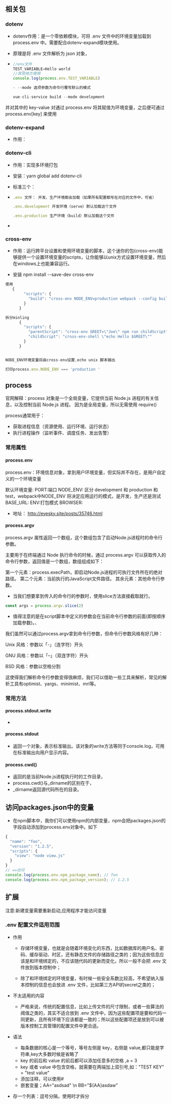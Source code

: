 ## 相关包

### dotenv

- dotenv作用：是一个零依赖模块，可将 .env 文件中的环境变量加载到 process.env 中。需要配合dotenv-expand模块使用。

- 原理是将 .env 文件解析为 json 对象，

- ```js
  //env文件
  TEST_VARIABLE=Hello world
  //其他地方使用
  console.log(process.env.TEST_VARIABLE)
  
  - --mode 选项参数为命令行覆写默认的模式
  
  vue-cli-service build --mode development
  ```

并对其中的 key-value 对通过 process.env 将其赋值为环境变量，之后便可通过 process.env[key] 来使用

### dotenv-expand

- 作用：

### dotenv-cli

- 作用：实现多环境打包

- 安装：yarn global add dotenv-cli

- 标准三个：

- ```js
  .env 文件： 开发、生产环境都会加载（如果所有配置都写在对应的文件中，可省）
  
  .env.development 开发环境（serve）默认加载这个文件
  
  .env.production 生产环境（build）默认加载这个文件
  ```

- 

### cross-env

- 作用：运行跨平台设置和使用环境变量的脚本，这个迷你的包(cross-env)能够提供一个设置环境变量的scripts，让你能够以unix方式设置环境变量，然后在windows上也能兼容运行。

- 安装  npm install --save-dev cross-env

```js
使用 
   {
        "scripts": {
          "build": "cross-env NODE_ENV=production webpack --config build/webpack.config.js"
        }
      }

拆分minling
      {
        "scripts": {
          "parentScript": "cross-env GREET=\"Joe\" npm run childScript",
          "childScript": "cross-env-shell \"echo Hello $GREET\""
        }
      }


NODE_ENV环境变量将由cross-env设置,echo unix 脚本输出

打印process.env.NODE_ENV === 'production '
```



## process

官网解释：process 对象是一个全局变量，它提供当前 Node.js 进程的有关信息，以及控制当前 Node.js 进程。 因为是全局变量，所以无需使用 require()

process通常用于：

- 获取进程信息（资源使用、运行环境、运行状态）
- 执行进程操作（监听事件、调度任务、发出告警）

### 常用属性
#### process.env

process.env：环境信息对象，拿到用户环境变量，但实际并不存在，是用户自定义的一个环境变量

默认环境变量:
PORT:端口
NODE_ENV: 区分 development 和 production 和 test，webpack中NODE_ENV 将决定应用运行的模式，是开发，生产还是测试
BASE_URL:
ENV:打包模式
BROWSER:

- 地址：  http://eyesky.site/posts/35746.html

#### process.argv

process.argv 属性返回一个数组，这个数组包含了启动Node.js进程时的命令行参数。

主要用于在终端通过 Node 执行命令的时候，通过 process.argv 可以获取传入的命令行参数，返回值是一个数组，数组组成如下：

第一个元素：process.execPath，即启动Node.js进程的可执行文件所在的绝对路径。
第二个元素：当前执行的JavaScript文件路径。
其余元素：其他命令行参数。

- 当我们想要拿到传入的命令行的参数时，使用slice方法直接截取就行。
```js
const args = process.argv.slice(2)
```
- 值得注意的是在script脚本中定义的参数会在当前命令行参数的前面(即按顺序加载参数)。、

我们虽然可以通过process.argv拿到命令行参数，但命令行参数风格有好几种：

Unix 风格：参数以「-」（连字符）开头

GNU 风格：参数以「–」（双连字符）开头

BSD 风格：参数以空格分割

这使得我们解析命令行参数变得很麻烦，我们可以借助一些工具来解析，常见的解析工具有optimist、yargs、minimist、mri等。


### 常用方法
#### process.stdout.write

- 

#### process.stdout

- 返回一个对象，表示标准输出。该对象的write方法等同于console.log，可用在标准输出向用户显示内容。

#### process.cwd()

- 返回的是当前Node.js进程执行时的工作目录，
- process.cwd()与_dirname的区别在于，
- _dirname返回源代码所在的目录。



## 访问packages.json中的变量

- 在npm脚本中，我你们可以使用npm的内部变量，npm会把packages.json的字段自动添加到process.env对象中。如下

```js
{
  "name": "foo", 
  "version": "1.2.5",
  "scripts": {
    "view": "node view.js"
  }
}
// ==访问
console.log(process.env.npm_package_name); // foo
console.log(process.env.npm_package_version); // 1.2.5
```

## 扩展

注意:新建变量需要重新启动,应用程序才能访问变量

### .env 配置文件适用范围

- 作用
  - 存储环境变量，也就是会随着环境变化的东西，比如数据库的用户名、密码、缓存驱动、时区，还有静态文件的存储路径之类的；因为这些信息应该是和环境绑定的，不应该随代码的更新而变化，所以一般不会把 .env 文件放到版本控制中；

  - 除了和环境绑定的环境变量，有时候一些安全系数比较高，不希望纳入版本控制的信息也会放进 .env 文件，比如第三方API的secret之类的；

- 不太适用的内容

  - 严格来说，传统的配置信息，比如上传文件的尺寸限制，或者一些算法的阈值之类的，其实不适合放到 .env 文件中，因为这些配置项是要和代码一同更新，且所有环境下应该都是一致的；所以这些配置项还是放到可以被版本控制工具管理的配置文件中更合适。

- 语法
  - 每条数据的核心是一个等号，等号左侧是 key，右侧是 value,都只能是字符串,key大多数时候是省略了
  - key 的前后和 value 的前后都可以添加任意多的空格 ,a    =    3
  - key 或者 value 中包含空格，就需要在两端加上双引号,如："TEST KEY" = "test value"
  - 添加注释，可以使用#
  - 嵌套变量；AA="asdsad"  \n   BB="${AA}asdaw"

- 存一个列表：逗号分隔，使用时才拆分